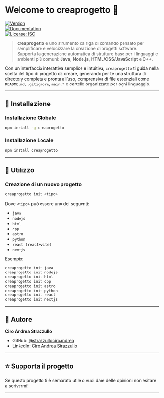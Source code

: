 # Welcome to creaprogetto 👋

[![Version](https://img.shields.io/npm/v/creaprogetto.svg)](https://www.npmjs.com/package/creaprogetto)  
[![Documentation](https://img.shields.io/badge/documentation-yes-brightgreen.svg)](https://www.npmjs.com/package/creaprogetto)  
[![License: ISC](https://img.shields.io/badge/License-ISC-yellow.svg)](#)

> **creaprogetto** è uno strumento da riga di comando pensato per semplificare e velocizzare la creazione di progetti software.  
> Supporta la generazione automatica di strutture base per i linguaggi e ambienti più comuni: **Java**, **Node.js**, **HTML/CSS/JavaScript** e **C++**.

Con un'interfaccia interattiva semplice e intuitiva, `creaprogetto` ti guida nella scelta del tipo di progetto da creare, generando per te una struttura di directory completa e pronta all’uso, comprensiva di file essenziali come `README.md`, `.gitignore`, `main.*` e cartelle organizzate per ogni linguaggio.

---

## 🚀 Installazione

### Installazione Globale

```bash
npm install -g creaprogetto
```

### Installazione Locale

```bash
npm install creaprogetto
```

---

## 🧪 Utilizzo

### Creazione di un nuovo progetto

```bash
creaprogetto init <tipo>
```

Dove `<tipo>` può essere uno dei seguenti:

- `java`
- `nodejs`
- `html`
- `cpp`
- `astro`
- `python`
- `react (react+vite)`
- `nextjs`

Esempio:

```bash
creaprogetto init java
creaprogetto init nodejs
creaprogetto init html
creaprogetto init cpp
creaprogetto init astro
creaprogetto init python
creaprogetto init react
creaprogetto init nextjs
```

---

## 👤 Autore

**Ciro Andrea Strazzullo**

- GitHub: [@strazzullociroandrea](https://github.com/strazzullociroandrea)
- LinkedIn: [Ciro Andrea Strazzullo](https://www.linkedin.com/in/ciro-strazzullo-8484a5339)

---

## ⭐️ Supporta il progetto ##

Se questo progetto ti è sembrato utile o vuoi dare delle opinioni non esitare a scrivermi!

---

